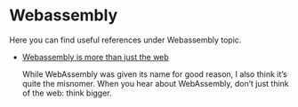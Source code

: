 # Webassembly

Here you can find useful references under Webassembly topic.

- [Webassembly is more than just the web](http://words.steveklabnik.com/webassembly-is-more-than-just-the-web) 

  While WebAssembly was given its name for good reason, I also think it’s quite the misnomer. When you hear about WebAssembly, don’t just think of the web: think bigger.


